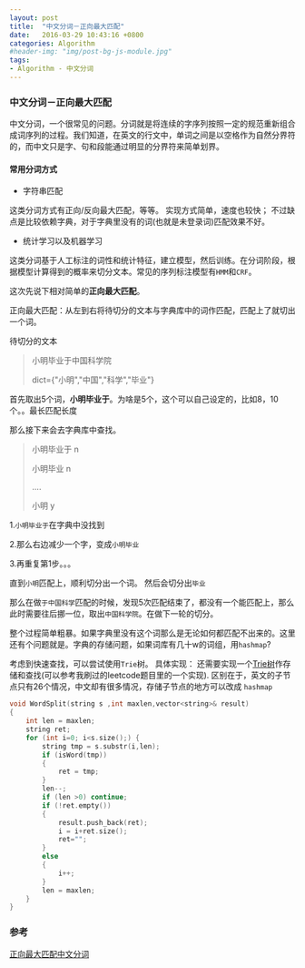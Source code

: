 ```yaml
---
layout: post
title:  "中文分词－正向最大匹配"
date:   2016-03-29 10:43:16 +0800
categories: Algorithm
#header-img: "img/post-bg-js-module.jpg"
tags:
- Algorithm - 中文分词
---
```



### 中文分词－正向最大匹配

中文分词，一个很常见的问题。分词就是将连续的字序列按照一定的规范重新组合成词序列的过程。我们知道，在英文的行文中，单词之间是以空格作为自然分界符的，而中文只是字、句和段能通过明显的分界符来简单划界。

#### 常用分词方式
* 字符串匹配

这类分词方式有正向/反向最大匹配，等等。
实现方式简单，速度也较快；
不过缺点是比较依赖字典，对于字典里没有的词(也就是未登录词)匹配效果不好。

* 统计学习以及机器学习

这类分词基于人工标注的词性和统计特征，建立模型，然后训练。在分词阶段，根据模型计算得到的概率来切分文本。常见的序列标注模型有<code>HMM</code>和<code>CRF</code>。

这次先说下相对简单的**正向最大匹配**。

正向最大匹配：从左到右将待切分的文本与字典库中的词作匹配，匹配上了就切出一个词。

待切分的文本

> 小明毕业于中国科学院
>
> dict={"小明","中国","科学","毕业"}

首先取出5个词，**小明毕业于**。为啥是5个，这个可以自己设定的，比如8，10个。。最长匹配长度

那么接下来会去字典库中查找。

> 小明毕业于   n
> 
> 小明毕业 n
> 
> ....
> 
> 小明 y

1.<code>小明毕业于</code>在字典中没找到

2.那么右边减少一个字，变成<code>小明毕业</code>

3.再重复第1步。。。

直到<code>小明</code>匹配上，顺利切分出一个词。
然后会切分出<code>毕业</code>

那么在做<code>于中国科学</code>匹配的时候，发现5次匹配结束了，都没有一个能匹配上，那么此时需要往后挪一位，取出<code>中国科学院</code>。在做下一轮的切分。

整个过程简单粗暴。如果字典里没有这个词那么是无论如何都匹配不出来的。这里还有个问题就是。字典的存储问题，如果词库有几十w的词组，用<code>hashmap</code>?

考虑到快速查找，可以尝试使用<code>Trie</code>树。
具体实现：
还需要实现一个[Trie树](https://github.com/y521263/LeetCode/blob/master/LeetCode/WordSearch2/WordSearch2.cpp#L29)作存储和查找(可以参考我刷过的leetcode题目里的一个实现).
区别在于，英文的子节点只有26个情况，中文却有很多情况，存储子节点的地方可以改成 <code>hashmap</code>

``` c++
void WordSplit(string s ,int maxlen,vector<string>& result)
{
    int len = maxlen;
    string ret;
    for (int i=0; i<s.size();) {
        string tmp = s.substr(i,len);
        if (isWord(tmp))
        {    
            ret = tmp;
        }
        len--;
        if (len >0) continue;
        if (!ret.empty())
        {
            result.push_back(ret);
            i = i+ret.size();
            ret="";
        }
        else
        {
            i++;
        }
        len = maxlen;
    }
}

```
### 参考

[正向最大匹配中文分词](http://blog.csdn.net/yangyan19870319/article/details/6399871)
